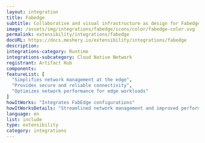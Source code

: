 ```yaml
---
layout: integration
title: Fabedge
subtitle: Collaborative and visual infrastructure as design for Fabedge
image: /assets/img/integrations/fabedge/icons/color/fabedge-color.svg
permalink: extensibility/integrations/fabedge
docURL: https://docs.meshery.io/extensibility/integrations/fabedge
description: 
integrations-category: Runtime
integrations-subcategory: Cloud Native Network
registrant: Artifact Hub
components: 
featureList: [
  "Simplifies network management at the edge",
  "Provides secure and reliable connectivity",
  "Optimizes network performance for edge workloads"
]
howItWorks: "Integrates FabEdge configurations"
howItWorksDetails: "Streamlined network management and improved performance for edge workloads"
language: en
list: include
type: extensibility
category: integrations
---
```

